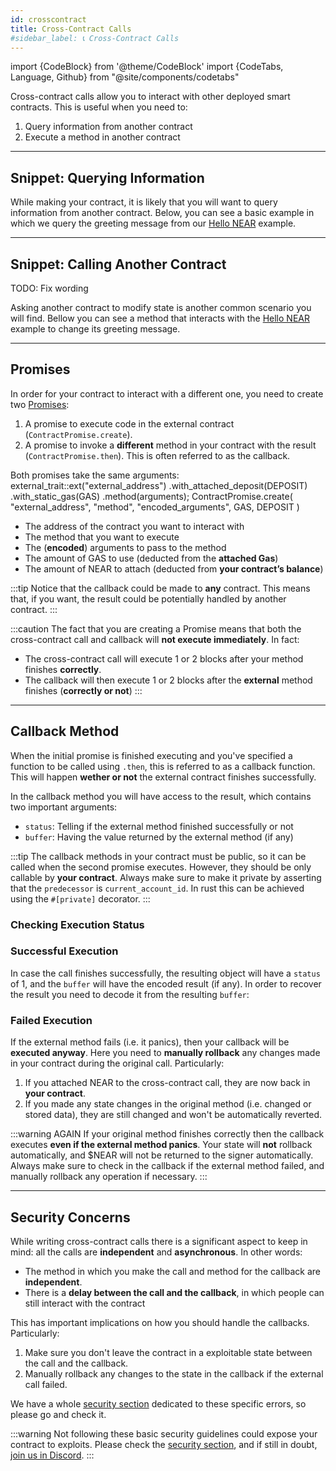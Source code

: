 ```yaml
---
id: crosscontract
title: Cross-Contract Calls
#sidebar_label: 📞 Cross-Contract Calls
---
```

import {CodeBlock} from '@theme/CodeBlock'
import {CodeTabs, Language, Github} from "@site/components/codetabs"


Cross-contract calls allow you to interact with other deployed smart contracts. This is useful when you need to:

1. Query information from another contract
2. Execute a method in another contract

---

## Snippet: Querying Information

While making your contract, it is likely that you will want to query information from another contract. Below, you can see a basic example in which we query the greeting message from our [Hello NEAR](../quickstart/hello-near.md) example.

<CodeTabs>
  <Language value="🦀 - Rust" language="rust">
    <Github fname="lib.rs"
            url="https://github.com/near-examples/docs-examples/blob/main/cross-contract-hello-rs/contract/src/lib.rs"
            start="24" end="56" />
    <Github fname="external.rs"
            url="https://github.com/near-examples/docs-examples/blob/main/cross-contract-hello-rs/contract/src/external.rs" />
  </Language>
  <Language value="🚀 - AssemblyScript" language="ts">
    <Github fname="index.ts"
            url="https://github.com/near-examples/docs-examples/blob/main/cross-contract-hello-as/contract/assembly/index.ts"
            start="10" end="45" />
    <Github fname="external.ts"
            url="https://github.com/near-examples/docs-examples/blob/main/cross-contract-hello-as/contract/assembly/external.ts" />
  </Language>
</CodeTabs>

---

## Snippet: Calling Another Contract

TODO: Fix wording

Asking another contract to modify state is another common scenario you will find. Bellow you can see a method that interacts with the [Hello NEAR](../quickstart/hello-near.md) example to change its greeting message.

<CodeTabs>
  <Language value="🦀 - Rust" language="rust">
    <Github fname="lib.rs"
            url="https://github.com/near-examples/docs-examples/blob/main/cross-contract-hello-rs/contract/src/lib.rs"
            start="58" end="85" />
    <Github fname="external.rs"
            url="https://github.com/near-examples/docs-examples/blob/main/cross-contract-hello-rs/contract/src/external.rs" />
  </Language>
  <Language value="🚀 - AssemblyScript" language="ts">
    <Github fname="index.ts"
            url="https://github.com/near-examples/docs-examples/blob/main/cross-contract-hello-as/contract/assembly/index.ts"
            start="47" end="79" />
    <Github fname="external.ts"
            url="https://github.com/near-examples/docs-examples/blob/main/cross-contract-hello-as/contract/assembly/external.ts" />
  </Language>
</CodeTabs>

---

## Promises
In order for your contract to interact with a different one, you need to create two [Promises](broken):
1. A promise to execute code in the external contract (`ContractPromise.create`).
2. A promise to invoke a **different** method in your contract with the result (`ContractPromise.then`). This is often referred to as the callback.

Both promises take the same arguments:
<CodeTabs>
  <Language value="🦀 - Rust" language="rust">
    <CodeBlock>
    external_trait::ext("external_address")
    .with_attached_deposit(DEPOSIT)
    .with_static_gas(GAS)
    .method(arguments);
    </CodeBlock>
  </Language>
  <Language value="🚀 - AssemblyScript" language="ts">
    <CodeBlock> 
    ContractPromise.create(
      "external_address", "method", "encoded_arguments", GAS, DEPOSIT
    )
    </CodeBlock>
  </Language>
</CodeTabs>

   - The address of the contract you want to interact with
   - The method that you want to execute
   - The (**encoded**) arguments to pass to the method
   - The amount of GAS to use (deducted from the **attached Gas**)
   - The amount of NEAR to attach (deducted from **your contract’s balance**)

:::tip
Notice that the callback could be made to **any** contract. This means that, if you want, the result could be potentially handled by another contract.
:::

:::caution
The fact that you are creating a Promise means that both the cross-contract call and callback will **not execute immediately**. In fact:
- The cross-contract call will execute 1 or 2 blocks after your method finishes **correctly**.
- The callback will then execute 1 or 2 blocks after the **external** method finishes (**correctly or not**)
:::

---

## Callback Method
When the initial promise is finished executing and you've specified a function to be called using `.then`, this is referred to as a callback function. This will happen **wether or not** the external contract finishes successfully.

In the callback method you will have access to the result, which contains two important arguments:
- `status`: Telling if the external method finished successfully or not
- `buffer`: Having the value returned by the external method (if any)

:::tip
The callback methods in your contract must be public, so it can be called when the second promise executes. However, they should be only callable by **your contract**. Always make sure to make it private by asserting that the `predecessor` is `current_account_id`. In rust this can be achieved using the `#[private]` decorator.
:::

### Checking Execution Status
<CodeTabs>
  <Language value="🦀 - Rust" language="rust">
    <Github fname="lib.rs"
            url="https://github.com/near-examples/docs-examples/blob/main/cross-contract-hello-rs/contract/src/lib.rs"
            start="78" end="84" />
    <Github fname="external.rs"
            url="https://github.com/near-examples/docs-examples/blob/main/cross-contract-hello-rs/contract/src/external.rs"
            start="23" end="33"/>
  </Language>
  <Language value="🚀 - AssemblyScript" language="ts">
    <Github fname="index.ts"
            url="https://github.com/near-examples/docs-examples/blob/main/cross-contract-hello-as/contract/assembly/index.ts"
            start="70" end="78" />
    <Github fname="external.ts"
            url="https://github.com/near-examples/docs-examples/blob/main/cross-contract-hello-as/contract/assembly/external.ts"
            start="9" end="19"/>
  </Language>
</CodeTabs>

### Successful Execution
In case the call finishes successfully, the resulting object will have a `status` of 1, and the `buffer` will have the encoded result (if any). In order to recover the result you need to decode it from the resulting `buffer`:

<CodeTabs>
  <Language value="🦀 - Rust" language="rust">
    <Github fname="lib.ts"
            url="https://github.com/near-examples/docs-examples/blob/main/cross-contract-hello-rs/contract/src/lib.rs"
            start="49" end="53" />
  </Language>
  <Language value="🚀 - AssemblyScript" language="ts">
    <Github fname="index.ts"
            url="https://github.com/near-examples/docs-examples/blob/main/cross-contract-hello-as/contract/assembly/index.ts"
            start="37" end="39" />
  </Language>
</CodeTabs>

### Failed Execution
If the external method fails (i.e. it panics), then your callback will be **executed anyway**. Here you need to **manually rollback** any changes made in your contract during the original call. Particularly:

1. If you attached NEAR to the cross-contract call, they are now back in **your contract**.
2. If you made any state changes in the original method (i.e. changed or stored data), they are still changed and won't be automatically reverted.

:::warning AGAIN
If your original method finishes correctly then the callback executes **even if the external method panics**. Your state will **not** rollback automatically, and $NEAR will not be returned to the signer automatically. Always make sure to check in the callback if the external method failed, and manually rollback any operation if necessary.
:::

---

## Security Concerns

While writing cross-contract calls there is a significant aspect to keep in mind: all the calls are **independent** and **asynchronous**. In other words:

- The method in which you make the call and method for the callback are **independent**.
- There is a **delay between the call and the callback**, in which people can still interact with the contract

This has important implications on how you should handle the callbacks. Particularly:

1. Make sure you don't leave the contract in a exploitable state between the call and the callback.
2. Manually rollback any changes to the state in the callback if the external call failed.

We have a whole [security section](./security/callbacks.md) dedicated to these specific errors, so please go and check it.

:::warning
Not following these basic security guidelines could expose your contract to exploits. Please check the [security section](./security/callbacks.md), and if still in doubt, [join us in Discord](https://near.chat).
:::